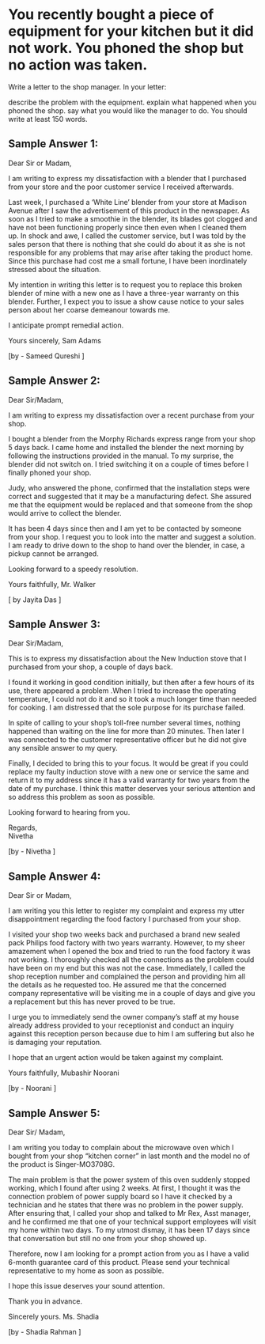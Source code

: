 # You recently bought a piece of equipment for your kitchen but it did not work. You phoned the shop but no action was taken.

Write a letter to the shop manager. In your letter:


 
describe the problem with the equipment.
explain what happened when you phoned the shop.
say what you would like the manager to do.
You should write at least 150 words.
 

## Sample Answer 1:

Dear Sir or Madam,

I am writing to express my dissatisfaction with a blender that I purchased from your store and the poor customer service I received afterwards.

Last week, I purchased a ‘White Line’ blender from your store at Madison Avenue after I saw the advertisement of this product in the newspaper. As soon as I tried to make a smoothie in the blender, its blades got clogged and have not been functioning properly since then even when I cleaned them up. In shock and awe, I called the customer service, but I was told by the sales person that there is nothing that she could do about it as she is not responsible for any problems that may arise after taking the product home. Since this purchase had cost me a small fortune, I have been inordinately stressed about the situation.

My intention in writing this letter is to request you to replace this broken blender of mine with a new one as I have a three-year warranty on this blender. Further, I expect you to issue a show cause notice to your sales person about her coarse demeanour towards me.

I anticipate prompt remedial action.

Yours sincerely,
Sam Adams

[by - Sameed Qureshi ]

## Sample Answer 2:

Dear Sir/Madam,

I am writing to express my dissatisfaction over a recent purchase from your shop.

I bought a blender from the Morphy Richards express range from your shop 5 days back. I came home and installed the blender the next morning by following the instructions provided in the manual. To my surprise, the blender did not switch on. I tried switching it on a couple of times before I finally phoned your shop.

Judy, who answered the phone, confirmed that the installation steps were correct and suggested that it may be a manufacturing defect. She assured me that the equipment would be replaced and that someone from the shop would arrive to collect the blender.

It has been 4 days since then and I am yet to be contacted by someone from your shop. I request you to look into the matter and suggest a solution. I am ready to drive down to the shop to hand over the blender, in case, a pickup cannot be arranged.

Looking forward to a speedy resolution.

Yours faithfully,
Mr. Walker

[ by Jayita Das ]

## Sample Answer 3:

Dear Sir/Madam,

This is to express my dissatisfaction about the New Induction stove that I purchased from your shop, a couple of days back.

I found it working in good condition initially, but then after a few hours of its use, there appeared a problem .When I tried to increase the operating temperature, I could not do it and so it took a much longer time than needed for cooking. I am distressed that the sole purpose for its purchase failed.

In spite of calling to your shop’s toll-free number several times, nothing happened than waiting on the line for more than 20 minutes. Then later I was connected to the customer representative officer but he did not give any sensible answer to my query.

Finally, I decided to bring this to your focus. It would be great if you could replace my faulty induction stove with a new one or service the same and return it to my address since it has a valid warranty for two years from the date of my purchase. I think this matter deserves your serious attention and so address this problem as soon as possible.

Looking forward to hearing from you.

Regards,       
Nivetha

[by - Nivetha ]

## Sample Answer 4:

Dear Sir or Madam,

I am writing you this letter to register my complaint and express my utter disappointment regarding the food factory I purchased from your shop.

I visited your shop two weeks back and purchased a brand new sealed pack Philips food factory with two years warranty. However, to my sheer amazement when I opened the box and tried to run the food factory it was not working. I thoroughly checked all the connections as the problem could have been on my end but this was not the case. Immediately, I called the shop reception number and complained the person and providing him all the details as he requested too. He assured me that the concerned company representative will be visiting me in a couple of days and give you a replacement but this has never proved to be true.

I urge you to immediately send the owner company’s staff at my house already address provided to your receptionist and conduct an inquiry against this reception person because due to him I am suffering but also he is damaging your reputation.

I hope that an urgent action would be taken against my complaint.

Yours faithfully,
Mubashir Noorani

[by - Noorani ]

 

## Sample Answer 5:

Dear Sir/ Madam,

I am writing you today to complain about the microwave oven which I bought from your shop “kitchen corner” in last month and the model no of the product is Singer-MO3708G.

The main problem is that the power system of this oven suddenly stopped working, which I found after using 2 weeks. At first, I thought it was the connection problem of power supply board so I have it checked by a technician and he states that there was no problem in the power supply. After ensuring that, I called your shop and talked to Mr Rex, Asst manager, and he confirmed me that one of your technical support employees will visit my home within two days. To my utmost dismay, it has been 17 days since that conversation but still no one from your shop showed up.

Therefore, now I am looking for a prompt action from you as I have a valid 6-month guarantee card of this product. Please send your technical representative to my home as soon as possible.

I hope this issue deserves your sound attention.

Thank you in advance.

Sincerely yours.
Ms. Shadia

[by - Shadia Rahman ]